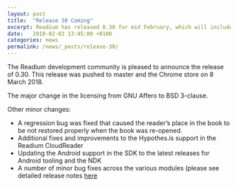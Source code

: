 ```yaml
---
layout: post
title:  "Release 30 Coming"
excerpt: Readium has released 0.30 for mid February, which will include replacing the GNU Affero licensing with BSD 3-clause.
date:   2018-02-02 13:45:00 +0100
categories: news
permalink: /news/_posts/release-30/
---
```


The Readium development community is pleased to announce the release of 0.30. This release was pushed to master and the Chrome store on 8 March 2018.  

The major change in the licensing from GNU Affero to BSD 3-clause.  

Other minor changes: 

- A regression bug was fixed that caused the reader’s place in the book to be not restored properly when the book was re-opened.
- Additional fixes and improvements to the Hypothes.is support in the Readium CloudReader
- Updating the Android support in the SDK to the latest releases for Android tooling and the NDK
- A number of minor bug fixes across the various modules (please see detailed release notes [here](https://docs.google.com/document/d/11yETD9-VR80UMiXRPd-x7T-87SBQYbh0OGSSI5S7-Eg/edit)